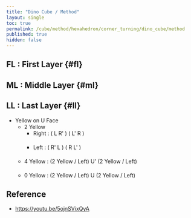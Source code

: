 ```yaml
---
title: "Dino Cube / Method"
layout: single
toc: true
permalink: /cube/method/hexahedron/corner_turning/dino_cube/method
published: true
hidden: false
---
```


<head>
  <base target="_blank">
  <style>
    .twisty-wrapper {
      margin        : 20px 0px;
    }
    twisty-player {
      visualization : "3D"
      background    : "checkered-transparent";
      hint-facelets : "floating";
      width         : 300px;
      height        : 200px;
    }
  </style>
  <script
    src   = "https://cdn.cubing.net/js/cubing/twisty"
    type  = "module"
    defer
  ></script>
</head>



## FL : First Layer {#fl}



## ML : Middle Layer {#ml}



## LL : Last Layer {#ll}

- Yellow on U Face
  - 2 Yellow
    - Right : ( L R' ) ( L' R )
      <div class="twisty-wrapper">
        <twisty-player
          experimental-puzzle-description = "c v 0.577350269189626"
          camera-latitude                 = 45
          camera-longitude                = 30
          experimental-stickering         = "full"
          alg                             = "UFL UFR' UFL' UFR"
          experimental-setup-alg          = "Fv2"
          experimental-setup-anchor       = "end"
          tempo-scale                     = "1.3"
          viewer-link                     = "experimental-twizzle-explorer"
        ></twisty-player>
      </div>
    - Left : ( R' L ) ( R L' )
      <div class="twisty-wrapper">
        <twisty-player
          experimental-puzzle-description = "c v 0.577350269189626"
          camera-latitude                 = 45
          camera-longitude                = 30
          experimental-stickering         = "full"
          alg                             = "UFR' UFL UFR UFL'"
          experimental-setup-alg          = "Fv2"
          experimental-setup-anchor       = "end"
          tempo-scale                     = "1.3"
          viewer-link                     = "experimental-twizzle-explorer"
        ></twisty-player>
      </div>
  - 4 Yellow : (2 Yellow / Left) U' (2 Yellow / Left)
    <div class="twisty-wrapper">
      <twisty-player
        experimental-puzzle-description = "c v 0.577350269189626"
        camera-latitude                 = 45
        camera-longitude                = 30
        experimental-stickering         = "full"
        alg                             = "UFR' UFL UFR UFL' Uv' UFR' UFL UFR UFL'"
        experimental-setup-alg          = "Fv2"
        experimental-setup-anchor       = "end"
        tempo-scale                     = "1.3"
        viewer-link                     = "experimental-twizzle-explorer"
      ></twisty-player>
    </div>
  - 0 Yellow : (2 Yellow / Left) U (2 Yellow / Left)
    <div class="twisty-wrapper">
      <twisty-player
        experimental-puzzle-description = "c v 0.577350269189626"
        camera-latitude                 = 45
        camera-longitude                = 30
        experimental-stickering         = "full"
        alg                             = "UFR' UFL UFR UFL' Uv UFR' UFL UFR UFL'"
        experimental-setup-alg          = "Fv2"
        experimental-setup-anchor       = "end"
        tempo-scale                     = "1.3"
        viewer-link                     = "experimental-twizzle-explorer"
      ></twisty-player>
    </div>



## Reference

- <https://youtu.be/5ojnSVixQyA>
